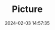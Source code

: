 ---
weight: 1
images:
- /images/edited/293.jpeg
title: Picture
date: 2024-02-03 14:57:35
tags: [luminarneo,work,ilce7m3]
---